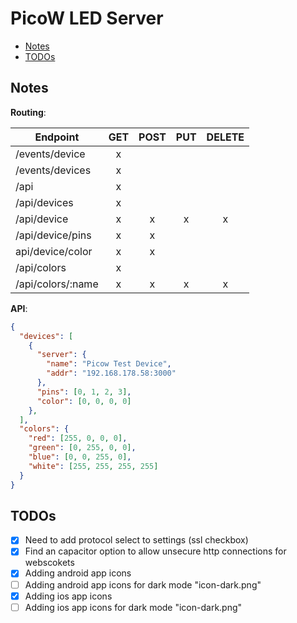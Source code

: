 # PicoW LED Server

- [Notes](#notes)
- [TODOs](#todos)

<a id="notes"></a>

## Notes

**Routing**:

| Endpoint          | GET | POST | PUT | DELETE |
| ----------------- | :-: | :--: | :-: | :----: |
| /events/device    |  x  |      |     |        |
| /events/devices   |  x  |      |     |        |
| /api              |  x  |      |     |        |
| /api/devices      |  x  |      |     |        |
| /api/device       |  x  |  x   |  x  |   x    |
| /api/device/pins  |  x  |  x   |     |        |
| api/device/color  |  x  |  x   |     |        |
| /api/colors       |  x  |      |     |        |
| /api/colors/:name |  x  |  x   |  x  |   x    |

**API**:

```json
{
  "devices": [
    {
      "server": {
        "name": "Picow Test Device",
        "addr": "192.168.178.58:3000"
      },
      "pins": [0, 1, 2, 3],
      "color": [0, 0, 0, 0]
    },
  ],
  "colors": {
    "red": [255, 0, 0, 0],
    "green": [0, 255, 0, 0],
    "blue": [0, 0, 255, 0],
    "white": [255, 255, 255, 255]
  }
}
```

<a id="todos"></a>

## TODOs

- [x] Need to add protocol select to settings (ssl checkbox)
- [x] Find an capacitor option to allow unsecure http connections for webscokets
- [x] Adding android app icons
- [ ] Adding android app icons for dark mode "icon-dark.png"
- [x] Adding ios app icons
- [ ] Adding ios app icons for dark mode "icon-dark.png"

